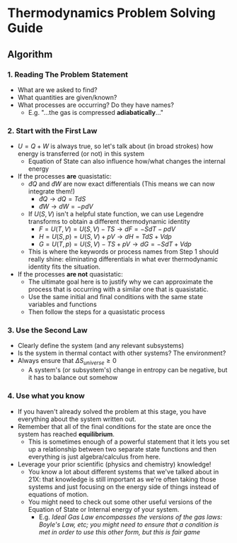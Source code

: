 # Thermodynamics Problem Solving Guide

## Algorithm

### 1. Reading The Problem Statement

- What are we asked to find?
- What quantities are given/known?
- What processes are occurring? Do they have names?
    -  E.g. "...the gas is compressed **adiabatically**..."

### 2. Start with the First Law

- $U=Q+W$ is always true, so let's talk about (in broad strokes) how energy is transferred (or not) in this system
    - Equation of State can also influence how/what changes the internal energy
- If the processes **are** quasistatic:
    - $đQ$ and $đW$ are now exact differentials (This means we can now integrate them!)
        - $đQ \rightarrow dQ = TdS$
        - $đW \rightarrow dW = -pdV$
    - If $U(S,V)$ isn't a helpful state function, we can use Legendre transforms to obtain a different thermodynamic identity
        - $F = U(T,V) = U(S,V) - TS \rightarrow dF = -SdT - pdV$
        - $H = U(S,p) = U(S,V) + pV \rightarrow dH = TdS + Vdp$
        - $G = U(T,p) = U(S,V) - TS + pV \rightarrow dG = -SdT + Vdp$
    - This is where the keywords or process names from Step 1 should really shine: eliminating differentials in what ever thermodynamic identity fits the situation.
- If the processes **are not** quasistatic:
    - The ultimate goal here is to justify why we can approximate the process that is occurring with a similar one that is quasistatic.
    - Use the same initial and final conditions with the same state variables and functions
    - Then follow the steps for a quasistatic process

### 3. Use the Second Law

- Clearly define the system (and any relevant subsystems)
- Is the system in thermal contact with other systems? The environment?
- Always ensure that $\Delta S_{universe} \geq 0$
    - A system's (or subsystem's) change in entropy can be negative, but it has to balance out somehow

### 4. Use what you know

- If you haven't already solved the problem at this stage, you have everything about the system written out.
- Remember that all of the final conditions for the state are once the system has reached **equilibrium**.
    - This is sometimes enough of a powerful statement that it lets you set up a relationship between two separate state functions and then everything is just algebra/calculus from here.
- Leverage your prior scientific (physics and chemistry) knowledge!
    - You know a lot about different systems that we've talked about in 21X: that knowledge is still important as we're often taking those systems and just focusing on the energy side of things instead of equations of motion.
    - You might need to check out some other useful versions of the Equation of State or Internal energy of your system. 
        - E.g. *Ideal Gas Law encompasses the versions of the gas laws: Boyle's Law, etc; you might need to ensure that a condition is met in order to use this other form, but this is fair game*
